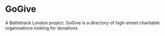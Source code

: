 GoGive
======

A Battlehack London project. GoGive is a directory of high-street charitable organisations looking for donations.
